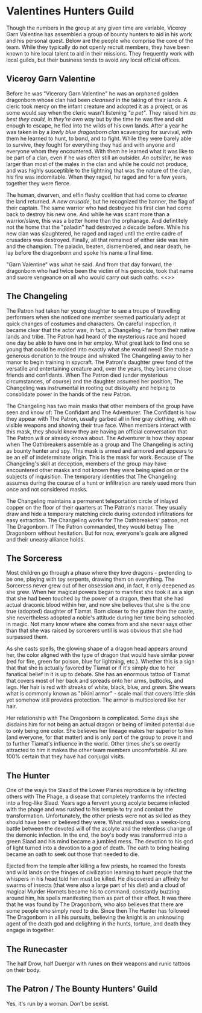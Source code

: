 # Valentines Hunters Guild

Though the numbers in the group at any given time are variable, Viceroy Garn Valentine has assembled a group of bounty hunters to aid in his work and his personal quest. Below are the people who comprise the core of the team. While they typically do not openly recruit members, they have been known to hire local talent to aid in their missions. They frequently work with local guilds, but their business tends to avoid any local official offices.

## Viceroy Garn Valentine

Before he was "Vicerory Garn Valentine" he was an orphaned golden dragonborn whose clan had been *cleansed* in the taking of their lands. A cleric took mercy on the infant creature and adopted it as a project, or as some would say when the cleric wasn't listening *"a pet"*. They raised him *as best they could, in they're own way* but by the time he was five and old enough to escape, he fled into the wilds of his own lands. After a year he was taken in by a *lowly blue dragonborn clan* scavenging for survival, with them he learned to hunt, to bond, and to fight. While they were barely able to survive, they fought for everything they had and with anyone and everyone whom they encountered. With them he learned what it was like to be part of a clan, even if he was often still an outsider. *An outsider*, he was larger than most of the males in the clan and while he could not produce, and was highly susceptible to the lightning that was the nature of the clan, his fire was indomitable. When they raged, he raged and for a few years, together they were fierce.

The human, dwarven, and elfin fleshy coalition that had come to *cleanse* the land returned. A *new crusade*, but he recognized the banner, the flag of their captain. The same warrior who had destroyed his first clan had come back to destroy his new one. And while he was scant more than a warrior/slave, this was a better home than the orphanage. And defintitely not the home that the "paladin" had destroyed a decade before. While his new clan was slaughtered, he raged and raged until the entire cadre of crusaders was destroyed. Finally, all that remained of either side was him and the champion. The paladin, beaten, dismembered, and near death, he lay before the dragonborn and spoke his name a final time. 

"Garn Valentine" was what he said. And from that day forward, the dragonborn who had twice been the victim of his genocide, took that name and swore vengeance on all who would carry out such oaths. <<<More>>>
  
  
## The Changeling

The Patron had taken her young daughter to see a troupe of travelling performers when she noticed one member seemed particularly adept at quick changes of costumes and characters. On careful inspection, it became clear that the actor was, in fact, a Changeling - far from their native lands and tribe. The Patron had heard of the mysterious race and hoped one day be able to have one in her employ. What great luck to find one so young that could be molded into exactly what she would need! She made a generous donation to the troupe and whisked The Changeling away to her manor to begin training in spycraft. The Patron's daughter grew fond of the versatile and entertaining creature and, over the years, they became close friends and confidants. When The Patron died (under mysterious circumstances, of course) and the daughter assumed her position, The Changeling was instrumental in rooting out disloyalty and helping to consolidate power in the hands of the new Patron.

The Changeling has two main masks that other members of the group have seen and know of: The Confidant and The Adventurer. The Confidant is how they appear with The Patron, usually garbed all in fine gray clothing, with no visible weapons and showing their true face. When members interact with this mask, they should know they are having an official conversation that The Patron will or already knows about. The Adventurer is how they appear when The Oathbreakers assemble as a group and The Changeling is acting as bounty hunter and spy. This mask is armed and armored and appears to be an elf of indeterminate origin. This is the mask for work. Because of The Changeling's skill at deception, members of the group may have encountered other masks and not known they were being spied on or the subjects of inquisition. The temporary identities that The Changeling assumes during the course of a hunt or infiltration are rarely used more than once and not considered masks. 

The Changeling maintains a permanent teleportation circle of inlayed copper on the floor of their quarters at The Patron's manor. They usually draw and hide a temporary matching circle during extended infiltrations for easy extraction. The Changeling works for The Oathbreakers' patron, not The Dragonborn. If The Patron commanded, they would betray The Dragonborn without hesitation. But for now, everyone's goals are aligned and their uneasy alliance holds.

## The Sorceress

Most children go through a phase where they love dragons - pretending to be one, playing with toy serpents, drawing them on everything. The Sorceress never grew out of her obsession and, in fact, it only deepened as she grew. When her magical powers began to manifest she took it as a sign that she had been touched by the power of a dragon, then that she had actual draconic blood within her, and now she believes that she is the one true (adopted) daughter of Tiamat. Born closer to the gutter than the castle, she nevertheless adopted a noble's attitude during her time being schooled in magic. Not many know where she comes from and she never says other than that she was raised by sorcerers until is was obvious that she had surpassed them.

As she casts spells, the glowing shape of a dragon head appears around her, the color aligned with the type of dragon that would have similar power (red for fire, green for poison, blue for lightning, etc.). Whether this is a sign that that she is actually favored by Tiamat or if it's simply due to her fanatical belief in it is up to debate. She has an enormous tattoo of Tiamat that covers most of her back and spreads onto her arms, buttocks, and legs. Her hair is red with streaks of white, black, blue, and green. She wears what is commonly known as "bikini armor" - scale mail that covers little skin yet somehow still provides protection. The armor is multicolored like her hair.

Her relationship with The Dragonborn is complicated. Some days she disdains him for not being an actual dragon or being of limited potential due to only being one color. She believes her lineage makes her superior to him (and everyone, for that matter) and is only part of the group to prove it and to further Tiamat's influence in the world. Other times she's so overtly attracted to him it makes the other team members uncomfortable. All are 100% certain that they have had conjugal visits.

## The Hunter

One of the ways the Slaad of the Lower Planes reproduce is by infecting others with The Phage, a disease that completely tranforms the infected into a frog-like Slaad. Years ago a fervent young acolyte became infected with the phage and was rushed to his temple to try and combat the transformation. Unfortunately, the other priests were not as skilled as they should have been or believed they were. What resulted was a weeks-long battle between the devoted will of the acolyte and the relentless change of the demonic infection. In the end, the boy's body was transformed into a green Slaad and his mind became a jumbled mess. The devotion to his god of light turned into a devotion to a god of death. The oath to bring healing became an oath to seek out those that needed to die.

Ejected from the temple after killing a few priests, he roamed the forests and wild lands on the fringes of civilization learning to hunt people that the whispers in his head told him must be killed. He discovered an affinity for swarms of insects (that were also a large part of his diet) and a cloud of magical Murder Hornets became his to command, constantly buzzing around him, his spells manifesting them as part of their effect. It was there that he was found by The Dragonborn, who also believes that there are some people who simply need to die. Since then The Hunter has followed The Dragonborn in all his pursuits, believing the knight is an unknowing agent of the death god and delighting in the hunts, torture, and death they engage in together.

## The Runecaster

The half Drow, half Duergar with runes on their weapons and runic tattoos on their body.

## The Patron / The Bounty Hunters' Guild

Yes, it's run by a woman. Don't be sexist.
